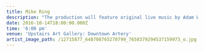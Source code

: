 ```yaml
---
title: Mike Ring
description: "The production will feature original live music by Adam White, a local music director, composer, and percussionist.\n\nThe show features local high school and college actors and will be will be collecting donations for Colorado-based LGBT youth charities.\_ The production will feature original live music by Adam White, a local music director, composer, and percussionist."
date: 2016-10-14T18:00:00.000Z
time: '6:00 pm'
venue: 'Upstairs Art Gallery: Downtown Artery'
artist_image_path: /12715877_648708765270799_7658379294537159973_o.jpg
---
```

